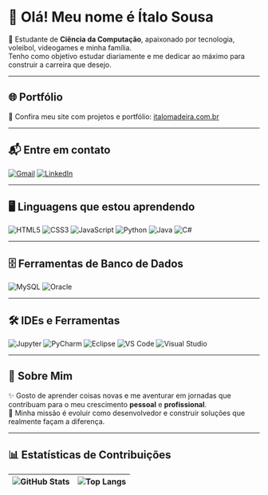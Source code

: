 # 👋 Olá! Meu nome é Ítalo Sousa

🚀 Estudante de **Ciência da Computação**, apaixonado por tecnologia, voleibol, videogames e minha família.  
Tenho como objetivo estudar diariamente e me dedicar ao máximo para construir a carreira que desejo.

---

## 🌐 Portfólio
🔗 Confira meu site com projetos e portfólio: [italomadeira.com.br](https://italomadeira.com.br)

---

## 📬 Entre em contato
[![Gmail](https://img.shields.io/badge/Gmail-D14836?style=for-the-badge&logo=gmail&logoColor=white)](mailto:seuemail@gmail.com)
[![LinkedIn](https://img.shields.io/badge/LinkedIn-0077B5?style=for-the-badge&logo=linkedin&logoColor=white)](https://linkedin.com/in/seulinkedin)

---

## 🖥️ Linguagens que estou aprendendo
![HTML5](https://img.shields.io/badge/HTML5-E34F26?style=for-the-badge&logo=html5&logoColor=white)
![CSS3](https://img.shields.io/badge/CSS3-1572B6?style=for-the-badge&logo=css3&logoColor=white)
![JavaScript](https://img.shields.io/badge/JavaScript-F7DF1E?style=for-the-badge&logo=javascript&logoColor=black)
![Python](https://img.shields.io/badge/Python-3776AB?style=for-the-badge&logo=python&logoColor=white)
![Java](https://img.shields.io/badge/Java-ED8B00?style=for-the-badge&logo=java&logoColor=white)
![C#](https://img.shields.io/badge/C%23-239120?style=for-the-badge&logo=c-sharp&logoColor=white)

---

## 🗄️ Ferramentas de Banco de Dados
![MySQL](https://img.shields.io/badge/MySQL-005C84?style=for-the-badge&logo=mysql&logoColor=white)
![Oracle](https://img.shields.io/badge/Oracle-F80000?style=for-the-badge&logo=oracle&logoColor=white)

---

## 🛠️ IDEs e Ferramentas
![Jupyter](https://img.shields.io/badge/Jupyter-F37626?style=for-the-badge&logo=jupyter&logoColor=white)
![PyCharm](https://img.shields.io/badge/PyCharm-000000?style=for-the-badge&logo=pycharm&logoColor=white)
![Eclipse](https://img.shields.io/badge/Eclipse-2C2255?style=for-the-badge&logo=eclipse&logoColor=white)
![VS Code](https://img.shields.io/badge/VS%20Code-0078d7?style=for-the-badge&logo=visual-studio-code&logoColor=white)
![Visual Studio](https://img.shields.io/badge/Visual%20Studio-5C2D91?style=for-the-badge&logo=visual-studio&logoColor=white)

---

## 📌 Sobre Mim
✨ Gosto de aprender coisas novas e me aventurar em jornadas que contribuam para o meu crescimento **pessoal** e **profissional**.  
🎯 Minha missão é evoluir como desenvolvedor e construir soluções que realmente façam a diferença.

---

## 📊 Estatísticas de Contribuições

| ![GitHub Stats](https://github-readme-stats.vercel.app/api?username=ItaloSoousa&show_icons=true&theme=tokyonight&hide_border=true&count_private=true) | ![Top Langs](https://github-readme-stats.vercel.app/api/top-langs/?username=ItaloSoousa&layout=compact&theme=tokyonight&hide_border=true) |
| --- | --- |


